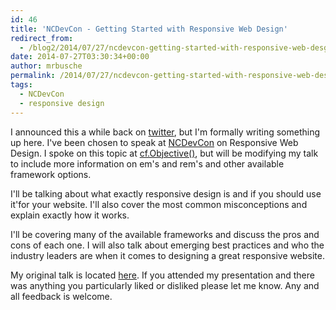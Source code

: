 ```yaml
---
id: 46
title: 'NCDevCon - Getting Started with Responsive Web Design'
redirect_from:
  - /blog2/2014/07/27/ncdevcon-getting-started-with-responsive-web-desgin/
date: 2014-07-27T03:30:34+00:00
author: mrbusche
permalink: /2014/07/27/ncdevcon-getting-started-with-responsive-web-desgin/
tags:
  - NCDevCon
  - responsive design
---
```


I announced this a while back on [twitter](https://twitter.com/mrbusche/status/487582064146141184), but I'm formally writing something up here. I've been chosen to speak at [NCDevCon](https://ncdevcon.com/) on Responsive Web Design. I spoke on this topic at [cf.Objective()](https://www.cfobjective.com/), but will be modifying my talk to include more information on em's and rem's and other available framework options.

I'll be talking about what exactly responsive design is and if you should use it'for your website. I'll also cover the most common misconceptions and explain exactly how it works.

I'll be covering many of the available frameworks and discuss the pros and cons of each one. I will also talk about emerging best practices and who the industry leaders are when it comes to designing a great responsive website.

My original talk is located [here](https://mrbusche.com/p/responsive/#/). If you attended my presentation and there was anything you particularly liked or disliked please let me know. Any and all feedback is welcome.

